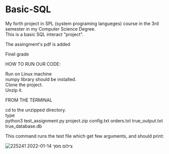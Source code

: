 # Basic-SQL
My forth project in SPL (system programing langueges) course in the 3rd semester in my Computer Science Degree.   
This is a basic SQL interact "project".  

The assingment's pdf is added  

Finel grade

HOW TO RUN OUR CODE:  

Run on Linux machine  
numpy library should be installed.  
Clone the project.  
Unzip it.  


FROM THE TERMINAL  


cd to the unzipped directory.  
type  
python3 test_assignment.py project.zip config.txt orders.txt true_output.txt true_database.db
  
This command runs the test file which get few arguments, and should print:


![צילום מסך 2022-01-14 225241](https://user-images.githubusercontent.com/58470929/149583929-f85cd1ab-befc-43ef-a6e8-d2016209d61c.png)

